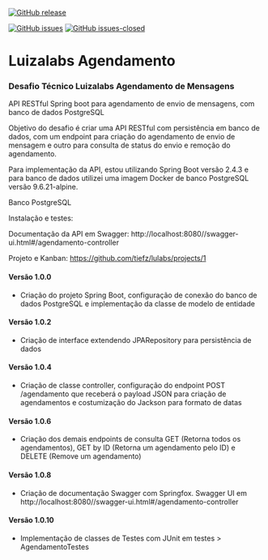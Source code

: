 [![GitHub release](https://img.shields.io/github/release/tiefz/lulabs.svg)](https://GitHub.com/tiefz/lulabs/releases/)

[![GitHub issues](https://img.shields.io/github/issues/tiefz/calculadhora.svg)](https://GitHub.com/tiefz/lulabs/issues/) [![GitHub issues-closed](https://img.shields.io/github/issues-closed/tiefz/lulabs.svg)](https://GitHub.com/tiefz/lulabs/issues?q=is%3Aissue+is%3Aclosed)


# Luizalabs Agendamento
### Desafio Técnico Luizalabs Agendamento de Mensagens
API RESTful Spring boot para agendamento de envio de mensagens, com banco de dados PostgreSQL

Objetivo do desafio é criar uma API RESTful com persistência em banco de dados, com um endpoint para criação do agendamento de envio de mensagem e outro para consulta de status do envio e remoção do agendamento.

Para implementação da API, estou utilizando Spring Boot versão 2.4.3 e para banco de dados utilizei uma imagem Docker de banco PostgreSQL versão 9.6.21-alpine.

Banco PostgreSQL

Instalação e testes:

Documentação da API em Swagger:
    http://localhost:8080//swagger-ui.html#/agendamento-controller

Projeto e Kanban:
    https://github.com/tiefz/lulabs/projects/1

#### Versão 1.0.0
- Criação do projeto Spring Boot, configuração de conexão do banco de dados PostgreSQL e implementação da classe de modelo de entidade

#### Versão 1.0.2
- Criação de interface extendendo JPARepository para persistência de dados

#### Versão 1.0.4
- Criação de classe controller, configuração do endpoint POST /agendamento que receberá o payload JSON para criação de agendamentos e costumização do Jackson para formato de datas

#### Versão 1.0.6
- Criação dos demais endpoints de consulta GET (Retorna todos os agendamentos), GET by ID (Retorna um agendamento pelo ID) e DELETE (Remove um agendamento)

#### Versão 1.0.8
- Criação de documentação Swagger com Springfox. Swagger UI em http://localhost:8080//swagger-ui.html#/agendamento-controller

#### Versão 1.0.10
- Implementação de classes de Testes com JUnit em testes > AgendamentoTestes